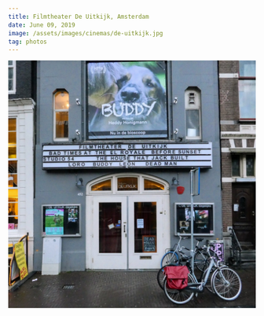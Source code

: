 ```yaml
---
title: Filmtheater De Uitkijk, Amsterdam
date: June 09, 2019
image: /assets/images/cinemas/de-uitkijk.jpg
tag: photos
---
```


![image](/assets/images/cinemas/de-uitkijk.jpg)
